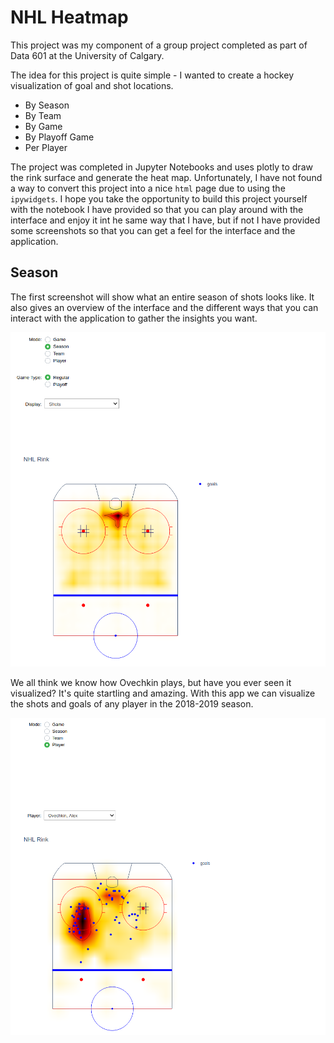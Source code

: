 # NHL Heatmap

This project was my component of a group project completed as part of Data 601 at the University of Calgary.

The idea for this project is quite simple - I wanted to create a hockey visualization of goal and shot locations.
* By Season
* By Team
* By Game
* By Playoff Game
* Per Player

The project was completed in Jupyter Notebooks and uses plotly to draw the rink surface and generate the heat map. Unfortunately, I have not found a  way to convert this project into a nice `html` page due to using the `ipywidgets`. I hope you take the opportunity to build this project yourself with the notebook I have provided so that you can play around with the interface and enjoy it int he same way that I have, but if not I have provided some screenshots so that you can get a feel for the interface and the application.

## Season

The first screenshot will show what an entire season of shots looks like. It also gives an overview of the interface and the different ways that you can interact with the application to gather the insights you want.

![season-shots](/imgs/nhl-heatmap-season.png)

We all think we know how Ovechkin plays, but have you ever seen it visualized? It's quite startling and amazing. With this app we can visualize the shots and goals of any player in the 2018-2019 season.

![ovechkin](/imgs/nhl-heatmap-ovechkin.png)
